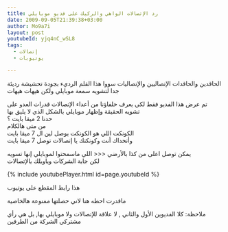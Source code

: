 ```yaml
---
title: رد الإتصالات الواهي والركيك على فديو موبايلي
date: 2009-09-05T21:39:38+03:00
author: Mo9a7i
layout: post
youtubeId: yjq4nC_wSL8
tags:
  - إتصالات
  - يوتيوبات

---
```

الحاقدين والحاقدات الإتصاليين والإتصاليات سووا هذا الفلم الرديء بجودة تحشيشة رديئة جدا لتشويه سمعة موبايلي ولكن هيهات هيهات

تم عرض هذا الفديو فقط لكي يعرف حلفاؤنا من أعداء الإتصالات قدرات العدو على تشويه الحقيقة وإظهار موبايلي بالشكل الذي لا يليق بها  
حدنا 2 ميقا بايت ؟  
من متى هالكلام  
الكونكت اللي هو الكونكت يوصل لين ال 7 ميقا بايت  
وأتحداك أنت وكونكتك يا إتصالات توصل 7 ميقا بايت

يمكن توصل اعلى من كذا بالأرضي <<< اللي ماسمحتوا لموبايلي إنها تسويه  
لكن جاية الشركات وياويلك يالإتصالات  

{% include youtubePlayer.html id=page.youtubeId %}

هذا رابط المقطع على يوتيوب

ماقدرت احطه هنا لاني حصلتها ممنوعة هالخاصية

ملاحظة: كلا الفديوين الأول والثاني , لا علاقة للإتصالات ولا موبايلي بها, بل هي رأي مشتركي الشركة من الطرفين
